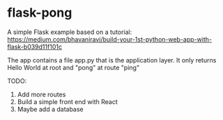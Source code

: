 # flask-pong
A simple Flask example based on a tutorial: 
https://medium.com/bhavaniravi/build-your-1st-python-web-app-with-flask-b039d11f101c

The app contains a file app.py that is the application layer. It only returns Hello World at root and "pong" at route "ping"

TODO:
1. Add more routes
1. Build a simple front end with React
1. Maybe add a database
